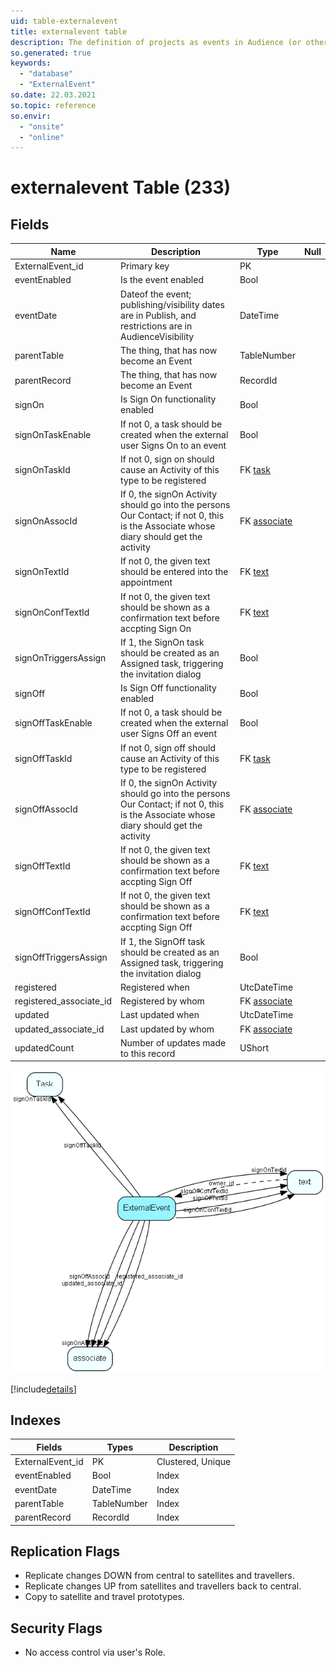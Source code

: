 ```yaml
---
uid: table-externalevent
title: externalevent table
description: The definition of projects as events in Audience (or other Collaborative apps)
so.generated: true
keywords:
  - "database"
  - "ExternalEvent"
so.date: 22.03.2021
so.topic: reference
so.envir:
  - "onsite"
  - "online"
---
```


# externalevent Table (233)

## Fields

| Name | Description | Type | Null |
|------|-------------|------|:----:|
|ExternalEvent\_id|Primary key|PK| |
|eventEnabled|Is the event enabled|Bool| |
|eventDate|Dateof the event; publishing/visibility dates are in Publish, and restrictions are in AudienceVisibility|DateTime| |
|parentTable|The thing, that has now become an Event|TableNumber| |
|parentRecord|The thing, that has now become an Event|RecordId| |
|signOn|Is Sign On functionality enabled|Bool| |
|signOnTaskEnable|If not 0, a task should be created when the external user Signs On to an event|Bool| |
|signOnTaskId|If not 0, sign on should cause an Activity of this type to be registered|FK [task](task.md)| |
|signOnAssocId|If 0, the signOn Activity should go into the persons Our Contact; if not 0, this is the Associate whose diary should get the activity|FK [associate](associate.md)| |
|signOnTextId|If not 0, the given text should be entered into the appointment|FK [text](text.md)| |
|signOnConfTextId|If not 0, the given text should be shown as a confirmation text before accpting Sign On|FK [text](text.md)| |
|signOnTriggersAssign|If 1, the SignOn task should be created as an Assigned task, triggering the invitation dialog|Bool| |
|signOff|Is Sign Off functionality enabled|Bool| |
|signOffTaskEnable|If not 0, a task should be created when the external user Signs Off an event|Bool| |
|signOffTaskId|If not 0, sign off should cause an Activity of this type to be registered|FK [task](task.md)| |
|signOffAssocId|If 0, the signOn Activity should go into the persons Our Contact; if not 0, this is the Associate whose diary should get the activity|FK [associate](associate.md)| |
|signOffTextId|If not 0, the given text should be shown as a confirmation text before accpting Sign Off|FK [text](text.md)| |
|signOffConfTextId|If not 0, the given text should be shown as a confirmation text before accpting Sign Off|FK [text](text.md)| |
|signOffTriggersAssign|If 1, the SignOff task should be created as an Assigned task, triggering the invitation dialog|Bool| |
|registered|Registered when|UtcDateTime| |
|registered\_associate\_id|Registered by whom|FK [associate](associate.md)| |
|updated|Last updated when|UtcDateTime| |
|updated\_associate\_id|Last updated by whom|FK [associate](associate.md)| |
|updatedCount|Number of updates made to this record|UShort| |


![ExternalEvent table relationship diagram](./media/ExternalEvent.png)

[!include[details](./includes/ExternalEvent.md)]

## Indexes

| Fields | Types | Description |
|--------|-------|-------------|
|ExternalEvent\_id |PK |Clustered, Unique |
|eventEnabled |Bool |Index |
|eventDate |DateTime |Index |
|parentTable |TableNumber |Index |
|parentRecord |RecordId |Index |

## Replication Flags

* Replicate changes DOWN from central to satellites and travellers.
* Replicate changes UP from satellites and travellers back to central.
* Copy to satellite and travel prototypes.

## Security Flags

* No access control via user's Role.

